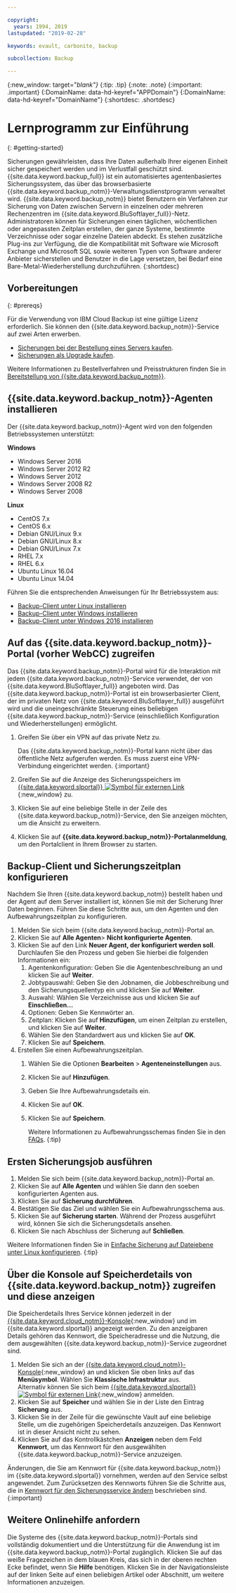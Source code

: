 ```yaml
---

copyright:
  years: 1994, 2019
lastupdated: "2019-02-28"

keywords: evault, carbonite, backup

subcollection: Backup

---
```

{:new_window: target="_blank"}_
{:tip: .tip}
{:note: .note}
{:important: .important}
{:DomainName: data-hd-keyref="APPDomain"}
{:DomainName: data-hd-keyref="DomainName"}
{:shortdesc: .shortdesc}

# Lernprogramm zur Einführung
{: #getting-started}

Sicherungen gewährleisten, dass Ihre Daten außerhalb Ihrer eigenen Einheit sicher gespeichert werden und im Verlustfall geschützt sind. {{site.data.keyword.backup_full}} ist ein automatisiertes agentenbasiertes Sicherungssystem, das über das browserbasierte {{site.data.keyword.backup_notm}}-Verwaltungsdienstprogramm verwaltet wird. {{site.data.keyword.backup_notm}} bietet Benutzern ein Verfahren zur Sicherung von Daten zwischen Servern in einzelnen oder mehreren Rechenzentren im {{site.data.keyword.BluSoftlayer_full}}-Netz. Administratoren können für Sicherungen einen täglichen, wöchentlichen oder angepassten Zeitplan erstellen, der ganze Systeme, bestimmte Verzeichnisse oder sogar einzelne Dateien abdeckt. Es stehen zusätzliche Plug-ins zur Verfügung, die die Kompatibilität mit Software wie Microsoft Exchange und Microsoft SQL sowie weiteren Typen von Software anderer Anbieter sicherstellen und Benutzer in die Lage versetzen, bei Bedarf eine Bare-Metal-Wiederherstellung durchzuführen.
{:shortdesc}

## Vorbereitungen
{: #prereqs}

Für die Verwendung von IBM Cloud Backup ist eine gültige Lizenz erforderlich. Sie können den {{site.data.keyword.backup_notm}}-Service auf zwei Arten erwerben.

- [Sicherungen bei der Bestellung eines Servers kaufen](/docs/infrastructure/Backup?topic=Backup-ordering#purchasingwithserver).
- [Sicherungen als Upgrade kaufen](/docs/infrastructure/Backup?topic=Backup-ordering#purchasingasupgrade).

Weitere Informationen zu Bestellverfahren und Preisstrukturen finden Sie in [Bereitstellung von {{site.data.keyword.backup_notm}}](/docs/infrastructure/Backup?topic=Backup-ordering).

## {{site.data.keyword.backup_notm}}-Agenten installieren

Der {{site.data.keyword.backup_notm}}-Agent wird von den folgenden Betriebssystemen unterstützt:

**Windows**
 - Windows Server 2016
 - Windows Server 2012 R2
 - Windows Server 2012
 - Windows Server 2008 R2
 - Windows Server 2008

**Linux**
 - CentOS 7.x
 - CentOS 6.x
 - Debian GNU/Linux 9.x
 - Debian GNU/Linux 8.x
 - Debian GNU/Linux 7.x
 - RHEL 7.x
 - RHEL 6.x
 - Ubuntu Linux 16.04
 - Ubuntu Linux 14.04

Führen Sie die entsprechenden Anweisungen für Ihr Betriebssystem aus:
- [Backup-Client unter Linux installieren](/docs/infrastructure/Backup?topic=Backup-InstallinLinux)
- [Backup-Client unter Windows installieren](/docs/infrastructure/Backup?topic=Backup-InstallinWindows)
- [Backup-Client unter Windows 2016 installieren](/docs/infrastructure/Backup?topic=Backup-InstallinWindows2016)

## Auf das {{site.data.keyword.backup_notm}}-Portal (vorher WebCC) zugreifen

Das {{site.data.keyword.backup_notm}}-Portal wird für die Interaktion mit jedem {{site.data.keyword.backup_notm}}-Service verwendet, der von {{site.data.keyword.BluSoftlayer_full}} angeboten wird. Das {{site.data.keyword.backup_notm}}-Portal ist ein browserbasierter Client, der im privaten Netz von {{site.data.keyword.BluSoftlayer_full}} ausgeführt wird und die uneingeschränkte Steuerung eines beliebigen {{site.data.keyword.backup_notm}}-Service (einschließlich Konfiguration und Wiederherstellungen) ermöglicht.

1. Greifen Sie über ein VPN auf das private Netz zu.

   Das {{site.data.keyword.backup_notm}}-Portal kann nicht über das öffentliche Netz aufgerufen werden. Es muss zuerst eine VPN-Verbindung eingerichtet werden.
   {:important}
2. Greifen Sie auf die Anzeige des Sicherungsspeichers im [{{site.data.keyword.slportal}} ![Symbol für externen Link](../../icons/launch-glyph.svg "Symbol für externen Link")](https://control.softlayer.com/){:new_window} zu.
3. Klicken Sie auf eine beliebige Stelle in der Zeile des {{site.data.keyword.backup_notm}}-Service, den Sie anzeigen möchten, um die Ansicht zu erweitern.
4. Klicken Sie auf **{{site.data.keyword.backup_notm}}-Portalanmeldung**, um den Portalclient in Ihrem Browser zu starten.

## Backup-Client und Sicherungszeitplan konfigurieren

Nachdem Sie Ihren {{site.data.keyword.backup_notm}} bestellt haben und der Agent auf dem Server installiert ist, können Sie mit der Sicherung Ihrer Daten beginnen. Führen Sie diese Schritte aus, um den Agenten und den Aufbewahrungszeitplan zu konfigurieren.

1. Melden Sie sich beim {{site.data.keyword.backup_notm}}-Portal an.
2. Klicken Sie auf **Alle Agenten**> **Nicht konfigurierte Agenten**.
3. Klicken Sie auf den Link **Neuer Agent, der konfiguriert werden soll**. Durchlaufen Sie den Prozess und geben Sie hierbei die folgenden Informationen ein:
   1. Agentenkonfiguration: Geben Sie die Agentenbeschreibung an und klicken Sie auf **Weiter**.
   2. Jobtypauswahl: Geben Sie den Jobnamen, die Jobbeschreibung und den Sicherungsquellentyp ein und klicken Sie auf **Weiter**.
   3. Auswahl: Wählen Sie Verzeichnisse aus und klicken Sie auf **Einschließen...**
   4. Optionen: Geben Sie Kennwörter an.
   5. Zeitplan: Klicken Sie auf **Hinzufügen**, um einen Zeitplan zu erstellen, und klicken Sie auf **Weiter**.
   6. Wählen Sie den Standardwert aus und klicken Sie auf **OK**.
   7. Klicken Sie auf **Speichern**.
4. Erstellen Sie einen Aufbewahrungszeitplan.
   1. Wählen Sie die Optionen **Bearbeiten** > **Agenteneinstellungen** aus.
   2. Klicken Sie auf **Hinzufügen**.
   3. Geben Sie Ihre Aufbewahrungsdetails ein.
   4. Klicken Sie auf **OK**.
   5. Klicken Sie auf **Speichern**.

      Weitere Informationen zu Aufbewahrungsschemas finden Sie in den [FAQs](/docs/infrastructure/Backup?topic=Backup-faqs#faqs).
      {:tip}

## Ersten Sicherungsjob ausführen

1. Melden Sie sich beim {{site.data.keyword.backup_notm}}-Portal an.
2. Klicken Sie auf **Alle Agenten** und wählen Sie dann den soeben konfigurierten Agenten aus.
3. Klicken Sie auf **Sicherung durchführen**.
4. Bestätigen Sie das Ziel und wählen Sie ein Aufbewahrungsschema aus.
5. Klicken Sie auf **Sicherung starten**. Während der Prozess ausgeführt wird, können Sie sich die Sicherungsdetails ansehen.
6. Klicken Sie nach Abschluss der Sicherung auf **Schließen**.

Weitere Informationen finden Sie in [Einfache Sicherung auf Dateiebene unter Linux konfigurieren](/docs/infrastructure/Backup?topic=Backup-configureLinuxBackup).
{:tip}

## Über die Konsole auf Speicherdetails von {{site.data.keyword.backup_notm}} zugreifen und diese anzeigen

Die Speicherdetails Ihres Service können jederzeit in der [{{site.data.keyword.cloud_notm}}-Konsole](https://{DomainName}){:new_window} und im {{site.data.keyword.slportal}} angezeigt werden. Zu den anzeigbaren Details gehören das Kennwort, die Speicheradresse und die Nutzung, die dem ausgewählten {{site.data.keyword.backup_notm}}-Service zugeordnet sind.

1. Melden Sie sich an der [{{site.data.keyword.cloud_notm}}-Konsole](https://{DomainName}){:new_window} an und klicken Sie oben links auf das **Menüsymbol**. Wählen Sie **Klassische Infrastruktur** aus.</br>
   Alternativ können Sie sich beim [{{site.data.keyword.slportal}} ![Symbol für externen Link](../../icons/launch-glyph.svg "Symbol für externen Link")](https://control.softlayer.com/){:new_window} anmelden.
2. Klicken Sie auf **Speicher** und wählen Sie in der Liste den Eintrag **Sicherung** aus.
2. Klicken Sie in der Zeile für die gewünschte Vault auf eine beliebige Stelle, um die zugehörigen Speicherdetails anzuzeigen. Das Kennwort ist in dieser Ansicht nicht zu sehen.
3. Klicken Sie auf das Kontrollkästchen **Anzeigen** neben dem Feld **Kennwort**, um das Kennwort für den ausgewählten {{site.data.keyword.backup_notm}}-Service anzuzeigen.

Änderungen, die Sie am Kennwort für {{site.data.keyword.backup_notm}} im {{site.data.keyword.slportal}} vornehmen, werden auf den Service selbst angewendet. Zum Zurücksetzen des Kennworts führen Sie die Schritte aus, die in [Kennwort für den Sicherungsservice ändern](/docs/infrastructure/Backup?topic=Backup-changePassword) beschrieben sind.
{:important}

## Weitere Onlinehilfe anfordern

Die Systeme des {{site.data.keyword.backup_notm}}-Portals sind vollständig dokumentiert und die Unterstützung für die Anwendung ist im {{site.data.keyword.backup_notm}}-Portal zugänglich. Klicken Sie auf das weiße Fragezeichen in dem blauen Kreis, das sich in der oberen rechten Ecke befindet, wenn Sie **Hilfe** benötigen. Klicken Sie in der Navigationsleiste auf der linken Seite auf einen beliebigen Artikel oder Abschnitt, um weitere Informationen anzuzeigen.
